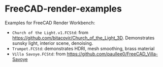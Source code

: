 # FreeCAD-render-examples
Examples for FreeCAD Render Workbench:
- `Church of the Light.v1.FCStd`: from https://github.com/bitacovir/Church_of_the_Light_3D. Demonstrates sunsky light, interior scene, denoising.
- `Trumpet.FCStd`: demonstrates HDRI, mesh smoothing, brass material
- `Villa Savoye.FCStd`: from https://github.com/paullee0/FreeCAD_Villa-Savoye
